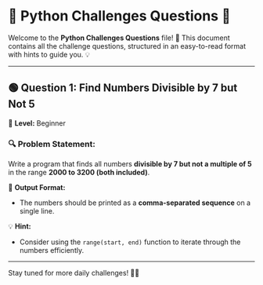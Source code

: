 # 📜 Python Challenges Questions 🐍

Welcome to the **Python Challenges Questions** file! 🚀 This document contains all the challenge questions, structured in an easy-to-read format with hints to guide you. 💡

---

## 🟢 Question 1: Find Numbers Divisible by 7 but Not 5

📌 **Level:** Beginner

### 🔍 Problem Statement:
Write a program that finds all numbers **divisible by 7 but not a multiple of 5** in the range **2000 to 3200 (both included)**.

📌 **Output Format:**
- The numbers should be printed as a **comma-separated sequence** on a single line.

💡 **Hint:**
- Consider using the `range(start, end)` function to iterate through the numbers efficiently.

---

Stay tuned for more daily challenges! 🚀🐍

